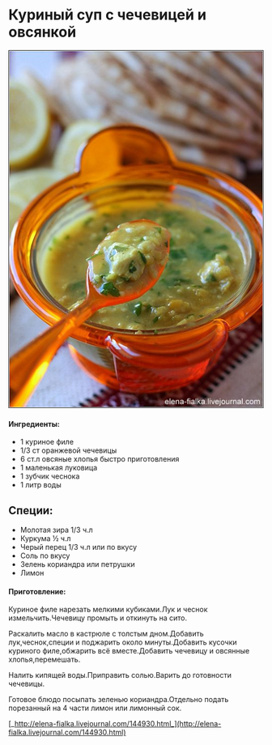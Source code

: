 # Куриный суп с чечевицей и овсянкой

![&#x41A;&#x443;&#x440;&#x438;&#x43D;&#x44B;&#x439; &#x441;&#x443;&#x43F; &#x441; &#x447;&#x435;&#x447;&#x435;&#x432;&#x438;&#x446;&#x435;&#x439; &#x438; &#x43E;&#x432;&#x441;&#x44F;&#x43D;&#x43A;&#x43E;&#x439;](../pics/2061c53a2d8dea7b85631651b33a6b5d-1.jpg)

#### Ингредиенты:

* 1 куриное филе
* 1/3 ст оранжевой чечевицы
* 6 ст.л овсяные хлопья быстро приготовления
* 1 маленькая луковица
* 1 зубчик чеснока
* 1 литр воды

## Специи:

* Молотая зира 1/3 ч.л
* Куркума ½ ч.л
* Черый перец 1/3 ч.л или по вкусу
* Соль по вкусу
* Зелень кориандра или петрушки
* Лимон 

#### Приготовление:

Куриное филе нарезать мелкими кубиками.Лук и чеснок измельчить.Чечевицу промыть и откинуть на сито.

Раскалить масло в кастрюле с толстым дном.Добавить лук,чеснок,специи и поджарить около минуты.Добавить кусочки куриного филе,обжарить всё вместе.Добавить чечевицу и овсянные хлопья,перемешать.

Налить кипящей воды.Приправить солью.Варить до готовности чечевицы.

Готовое блюдо посыпать зеленью кориандра.Отдельно подать порезанный на 4 части лимон или лимонный сок.

[_http://elena-fialka.livejournal.com/144930.html_](http://elena-fialka.livejournal.com/144930.html)


